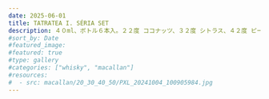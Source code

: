 ```yaml
---
date: 2025-06-01
title: TATRATEA I. SÉRIA SET
description: ４０ml、ボトル６本入。２２度 ココナッツ、３２度 シトラス、４２度 ピーチ、５２度 オリジナル、６２度 フォレスト フルーツ、７２度 アウトロー。
#sort_by: Date
#featured_image: 
#featured: true
#type: gallery
#categories: ["whisky", "macallan"]
#resources:
#  - src: macallan/20_30_40_50/PXL_20241004_100905984.jpg
---
```

